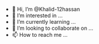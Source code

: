 - 👋 Hi, I’m @Khalid-12hassan
- 👀 I’m interested in ...
- 🌱 I’m currently learning ...
- 💞️ I’m looking to collaborate on ...
- 📫 How to reach me ...

<!---
Khalid-12hassan/Khalid-12hassan is a ✨ special ✨ repository because its `README.md` (this file) appears on your GitHub profile.
You can click the Preview link to take a look at your changes.
--->
